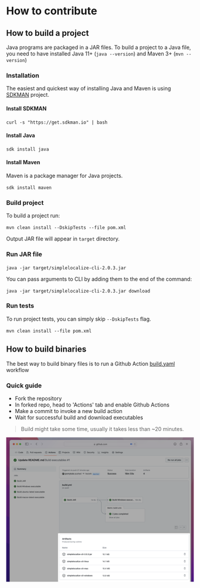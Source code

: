 # How to contribute

## How to build a project

Java programs are packaged in a JAR files. To build a project to a Java file, you need to have installed Java 11+ (`java --version`) and Maven 3+ (`mvn --version`)

### Installation
The easiest and quickest way of installing Java and Maven is using [SDKMAN](https://sdkman.io) project.

#### Install SDKMAN
`curl -s "https://get.sdkman.io" | bash`

#### Install Java
`sdk install java`

#### Install Maven
Maven is a package manager for Java projects.

`sdk install maven`

### Build project

To build a project run:

`mvn clean install --DskipTests --file pom.xml`

Output JAR file will appear in `target` directory.

### Run JAR file

`java -jar target/simplelocalize-cli-2.0.3.jar`

You can pass arguments to CLI by adding them to the end of the command:

`java -jar target/simplelocalize-cli-2.0.3.jar download`


### Run tests
To run project tests, you can simply skip `--DskipTests` flag.

`mvn clean install --file pom.xml`

## How to build binaries

The best way to build binary files is to run a Github Action [build.yaml](https://github.com/simplelocalize/simplelocalize-cli/blob/c9bb9512465d815d89ca1b4cc38d13c542eecac7/.github/workflows/build.yml) workflow

### Quick guide
- Fork the repository
- In forked repo, head to 'Actions' tab and enable Github Actions
- Make a commit to invoke a new build action
- Wait for successful build and download executables

> Build might take some time, usually it takes less than ~20 minutes.

![Where to find Github Actions artifacts](https://github.com/simplelocalize/simplelocalize-cli/blob/ac132cbc130d8654c18d3dc26b6316153e9e8ed0/artifacts.png)
